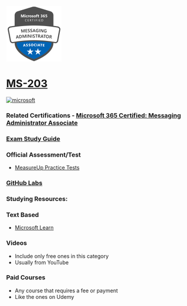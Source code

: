 <img src="/Images/certs/ms-203.png" width="150" height="150">

# [MS-203](https://learn.microsoft.com/certifications/exams/ms-203)

<a href='https://learn.microsoft.com/en-us/certifications/browse/?type=role-based&levels=intermediate' target="_blank"><img alt='microsoft' src='https://img.shields.io/badge/associate-100000?style=for-the-badge&logo=microsoft&logoColor=white&labelColor=0078D4&color=212221'/></a> 

### Related Certifications - [Microsoft 365 Certified: Messaging Administrator Associate](https://learn.microsoft.com/en-us/certifications/m365-messaging-administrator)

### [Exam Study Guide](https://aka.ms/ms203-studyguide)

### Official Assessment/Test
- [MeasureUp Practice Tests](https://www.measureup.com/microsoft-practice-test-ms-203-microsoft-365-messaging.html)

### [GitHub Labs](https://github.com/MicrosoftLearning/MS-203T00-Microsoft-365-Messaging/tree/master/Instructions/Labs)

### Studying Resources:

### Text Based
- [Microsoft Learn](https://learn.microsoft.com/certifications/exams/ms-203)
### Videos
- Include only free ones in this category
- Usually from YouTube
### Paid Courses
- Any course that requires a fee or payment
- Like the ones on Udemy

